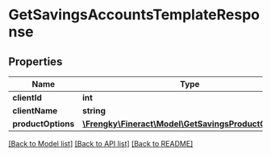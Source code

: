 # GetSavingsAccountsTemplateResponse

## Properties
Name | Type | Description | Notes
------------ | ------------- | ------------- | -------------
**clientId** | **int** |  | [optional] 
**clientName** | **string** |  | [optional] 
**productOptions** | [**\Frengky\Fineract\Model\GetSavingsProductOptions[]**](GetSavingsProductOptions.md) |  | [optional] 

[[Back to Model list]](../../README.md#documentation-for-models) [[Back to API list]](../../README.md#documentation-for-api-endpoints) [[Back to README]](../../README.md)

